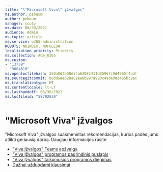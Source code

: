 ```yaml
---
title: "\"Microsoft Viva\" įžvalgos"
ms.author: pebaum
author: pebaum
manager: scotv
ms.date: 08/30/2021
audience: Admin
ms.topic: article
ms.service: o365-administration
ROBOTS: NOINDEX, NOFOLLOW
localization_priority: Priority
ms.collection: Adm_O365
ms.custom:
- "13759"
- "9004616"
ms.openlocfilehash: 350a8dfb58d54a63082411d35967c9d4965f4bdf
ms.sourcegitcommit: b6dd6ae628a02ea6b997a993c49de083465bc2ac
ms.translationtype: MT
ms.contentlocale: lt-LT
ms.lasthandoff: 08/30/2021
ms.locfileid: "58792839"
---
```

# <a name="microsoft-viva-insights"></a>"Microsoft Viva" įžvalgos

"Microsoft Viva" įžvalgos suasmenintas rekomendacijas, kurios padės jums atlikti geriausią darbą. Daugiau informacijos rasite:

- ["Viva Įžvalgos" Teams apžvalga](https://docs.microsoft.com/insights/viva-teams-app)
- ["Viva Įžvalgos" programos pagrindinis puslapis](https://docs.microsoft.com/insights/viva-insights-home)
- ["Viva Įžvalgos" taikomosios programos diegimas](https://docs.microsoft.com/insights/viva-teams-app-install)
- [Dažnai užduodami klausimai](https://docs.microsoft.com/insights/viva-teams-app-faq)

